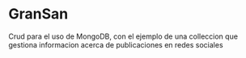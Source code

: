 # GranSan
Crud para el uso de MongoDB, con el ejemplo de una colleccion que gestiona informacion acerca de publicaciones en redes sociales
